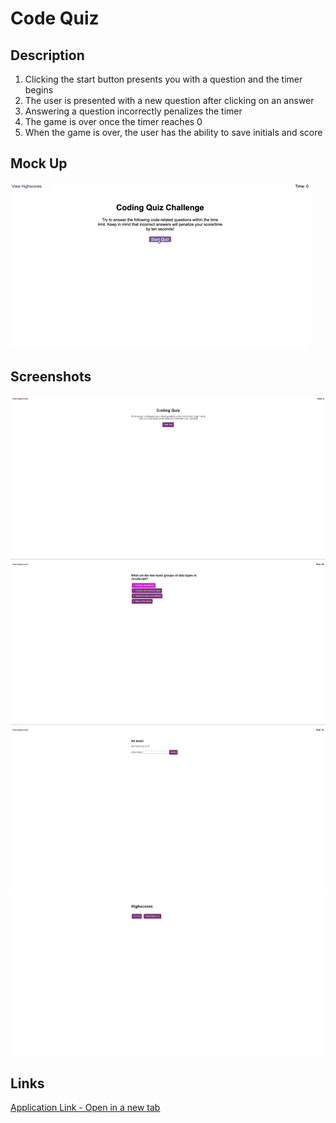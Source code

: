 # Code Quiz

## Description
1. Clicking the start button presents you with a question and the timer begins
2. The user is presented with a new question after clicking on an answer
3. Answering a question incorrectly penalizes the timer
4. The game is over once the timer reaches 0
5. When the game is over, the user has the ability to save initials and score

## Mock Up
<img src="./assets/images/Code Quiz Mock Up.gif" alt="Mock Up of Code Quiz"/>

## Screenshots
<img src="./assets/images/QuizStart.png" alt="Start Quiz, Coding Quiz homepage"/>
<img src="./assets/images/QuizQuestions.png" alt="Coding Quiz Questions"/>
<img src="./assets/images/QuizResults.png" alt="Coding Quiz Game Over! Results!"/>
<img src="./assets/images/QuizHighScore.png" alt="Coding Quiz High Scores!"/>

## Links
[Application Link - Open in a new tab](https://jpascual007.github.io/EDX-homework04/)
